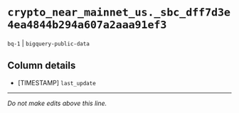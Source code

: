 # `crypto_near_mainnet_us._sbc_dff7d3e4ea4844b294a607a2aaa91ef3`
`bq-1` | `bigquery-public-data`

## Column details
* [TIMESTAMP] `last_update`

-------------------------------------------------------------------------------
*Do not make edits above this line.*
